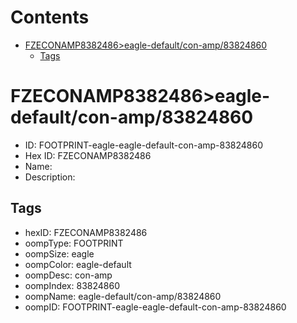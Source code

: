 



Contents
========

* [FZECONAMP8382486>eagle-default/con-amp/83824860](#fzeconamp8382486eagle-defaultcon-amp83824860)
	* [Tags](#tags)

# FZECONAMP8382486>eagle-default/con-amp/83824860

- ID: FOOTPRINT-eagle-eagle-default-con-amp-83824860
- Hex ID: FZECONAMP8382486
- Name: 
- Description: 

## Tags

- hexID: FZECONAMP8382486
- oompType: FOOTPRINT
- oompSize: eagle
- oompColor: eagle-default
- oompDesc: con-amp
- oompIndex: 83824860
- oompName: eagle-default/con-amp/83824860
- oompID: FOOTPRINT-eagle-eagle-default-con-amp-83824860
